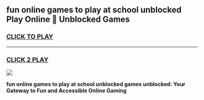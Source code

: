 
## fun online games to play at school unblocked Play Online 👋 Unblocked Games
<h3>
<a href="https://news.freeplayer.one?title=fun_online_games_to_play_at_school_unblocked&ref=17GH">CLICK TO PLAY</a></h3>
<hr>

<h3>
<a href="https://news.freeplayer.one?title=fun_online_games_to_play_at_school_unblocked&ref=17GH">CLICK 2 PLAY</a>
  
</h3>

<a href="https://news.freeplayer.one?title=fun_online_games_to_play_at_school_unblocked&ref=17GH/"><img src="https://clearcache.store/games.png"></a>


**fun online games to play at school unblocked games unblocked: Your Gateway to Fun and Accessible Online Gaming**
